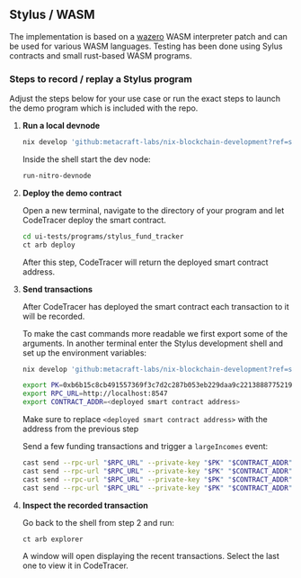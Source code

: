 ## Stylus / WASM

The implementation is based on a [wazero]() WASM interpreter patch and can be used for various WASM languages.
Testing has been done using Sylus contracts and small rust-based WASM programs.

### Steps to record / replay a Stylus program

Adjust the steps below for your use case or run the exact steps to launch the demo program which is included with the repo.

1. **Run a local devnode**

   ```bash
   nix develop 'github:metacraft-labs/nix-blockchain-development?ref=stylus-tools#stylus'
   ```

   Inside the shell start the dev node:

   ```bash
   run-nitro-devnode
   ```

2. **Deploy the demo contract**

   Open a new terminal, navigate to the directory of your program and let CodeTracer deploy the smart contract.

   ```bash
   cd ui-tests/programs/stylus_fund_tracker
   ct arb deploy
   ```
   After this step, CodeTracer will return the deployed smart contract address.

3. **Send transactions**

   After CodeTracer has deployed the smart contract each transaction to it will be recorded.

   To make the cast commands more readable we first export some of the arguments.
   In another terminal enter the Stylus development shell and set up the environment variables:

   ```bash
   nix develop 'github:metacraft-labs/nix-blockchain-development?ref=stylus-tools#stylus'

   export PK=0xb6b15c8cb491557369f3c7d2c287b053eb229daa9c22138887752191c9520659
   export RPC_URL=http://localhost:8547
   export CONTRACT_ADDR=<deployed smart contract address>
   ```

   Make sure to replace `<deployed smart contract address>` with the address from the previous step 

   

   Send a few funding transactions and trigger a `largeIncomes` event:

   ```bash
   cast send --rpc-url "$RPC_URL" --private-key "$PK" "$CONTRACT_ADDR" "fund(uint256)" 9  -vvvvv --priority-gas-price 0.01ether --gas-price 0.00000001ether --gas-limit 10000000
   cast send --rpc-url "$RPC_URL" --private-key "$PK" "$CONTRACT_ADDR" "fund(uint256)" 6  -vvvvv --priority-gas-price 0.01ether --gas-price 0.00000001ether --gas-limit 10000000
   cast send --rpc-url "$RPC_URL" --private-key "$PK" "$CONTRACT_ADDR" "fund(uint256)" 11 -vvvvv --priority-gas-price 0.01ether --gas-price 0.00000001ether --gas-limit 10000000
   cast send --rpc-url "$RPC_URL" --private-key "$PK" "$CONTRACT_ADDR" "largeIncomes(uint256)" 7 -vvvvv --priority-gas-price 0.01ether --gas-price 0.00000001ether --gas-limit 10000000
   ```

4. **Inspect the recorded transaction**

   Go back to the shell from step&nbsp;2 and run:

   ```bash
   ct arb explorer
   ```

   A window will open displaying the recent transactions. Select the last one to view it in CodeTracer.